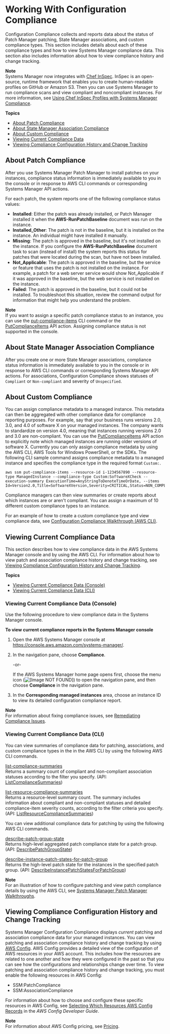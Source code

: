 # Working With Configuration Compliance<a name="sysman-compliance-about"></a>

Configuration Compliance collects and reports data about the status of Patch Manager patching, State Manager associations, and custom compliance types\. This section includes details about each of these compliance types and how to view Systems Manager compliance data\. This section also includes information about how to view compliance history and change tracking\.

**Note**  
Systems Manager now integrates with [Chef InSpec](https://www.chef.io/inspec/)\. InSpec is an open\-source, runtime framework that enables you to create human\-readable profiles on GitHub or Amazon S3\. Then you can use Systems Manager to run compliance scans and view compliant and noncompliant instances\. For more information, see [Using Chef InSpec Profiles with Systems Manager Compliance](integration-chef-inspec.md)\.

**Topics**
+ [About Patch Compliance](#sysman-compliance-monitor-patch)
+ [About State Manager Association Compliance](#sysman-compliance-about-association)
+ [About Custom Compliance](#sysman-compliance-custom)
+ [Viewing Current Compliance Data](#compliance-view-results)
+ [Viewing Compliance Configuration History and Change Tracking](#sysman-compliance-history)

## About Patch Compliance<a name="sysman-compliance-monitor-patch"></a>

After you use Systems Manager Patch Manager to install patches on your instances, compliance status information is immediately available to you in the console or in response to AWS CLI commands or corresponding Systems Manager API actions\.

For each patch, the system reports one of the following compliance status values: 
+ **Installed**: Either the patch was already installed, or Patch Manager installed it when the **AWS\-RunPatchBaseline** document was run on the instance\.
+ **Installed\_Other**: The patch is not in the baseline, but it is installed on the instance\. An individual might have installed it manually\.
+ **Missing**: The patch is approved in the baseline, but it's not installed on the instance\. If you configure the **AWS\-RunPatchBaseline** document task to scan \(instead of install\) the system reports this status for patches that were located during the scan, but have not been installed\.
+ **Not\_Applicable**: The patch is approved in the baseline, but the service or feature that uses the patch is not installed on the instance\. For example, a patch for a web server service would show Not\_Applicable if it was approved in the baseline, but the web service is not installed on the instance\.
+ **Failed**: The patch is approved in the baseline, but it could not be installed\. To troubleshoot this situation, review the command output for information that might help you understand the problem\. 

**Note**  
If you want to assign a specific patch compliance status to an instance, you can use the [put\-compliance\-items](http://docs.aws.amazon.com/cli/latest/reference/ssm/put-compliance-items.html) CLI command or the [PutComplianceItems](http://docs.aws.amazon.com/systems-manager/latest/APIReference/API_PutComplianceItems.html) API action\. Assigning compliance status is not supported in the console\.

## About State Manager Association Compliance<a name="sysman-compliance-about-association"></a>

After you create one or more State Manager associations, compliance status information is immediately available to you in the console or in response to AWS CLI commands or corresponding Systems Manager API actions\. For associations, Configuration Compliance shows statuses of `Compliant` or `Non-compliant` and severity of `Unspecified`\.

## About Custom Compliance<a name="sysman-compliance-custom"></a>

You can assign compliance metadata to a managed instance\. This metadata can then be aggregated with other compliance data for compliance reporting purposes\. For example, say that your business runs versions 2\.0, 3\.0, and 4\.0 of software X on your managed instances\. The company wants to standardize on version 4\.0, meaning that instances running versions 2\.0 and 3\.0 are non\-compliant\. You can use the [PutComplianceItems](http://docs.aws.amazon.com/ssm/latest/APIReference/API_PutComplianceItems.html) API action to explicitly note which managed instances are running older versions of software X\. Currently you can only assign compliance metadata by using the AWS CLI, AWS Tools for Windows PowerShell, or the SDKs\. The following CLI sample command assigns compliance metadata to a managed instance and specifies the compliance type in the required format `Custom:`\.

```
aws ssm put-compliance-items --resource-id i-1234567890 --resource-type ManagedInstance --compliance-type Custom:SoftwareXCheck --execution-summary ExecutionTime=AnyStringToDenoteTimeOrDate, --items Id=Version2.0,Title=SoftwareXVersion,Severity=CRITICAL,Status=NON_COMPLIANT 
```

Compliance managers can then view summaries or create reports about which instances are or aren't compliant\. You can assign a maximum of 10 different custom compliance types to an instance\.

For an example of how to create a custom compliance type and view compliance data, see [Configuration Compliance Walkthrough \(AWS CLI\)](sysman-compliance-walk.md)\.

## Viewing Current Compliance Data<a name="compliance-view-results"></a>

This section describes how to view compliance data in the AWS Systems Manager console and by using the AWS CLI\. For information about how to view patch and association compliance history and change tracking, see [Viewing Compliance Configuration History and Change Tracking](#sysman-compliance-history)\.

**Topics**
+ [Viewing Current Compliance Data \(Console\)](#compliance-view-results-console)
+ [Viewing Current Compliance Data \(CLI\)](#compliance-view-data-cli)

### Viewing Current Compliance Data \(Console\)<a name="compliance-view-results-console"></a>

Use the following procedure to view compliance data in the Systems Manager console\.

**To view current compliance reports in the Systems Manager console**

1. Open the AWS Systems Manager console at [https://console\.aws\.amazon\.com/systems\-manager/](https://console.aws.amazon.com/systems-manager/)\.

1. In the navigation pane, choose **Compliance**\.

   \-or\-

   If the AWS Systems Manager home page opens first, choose the menu icon \(![\[Image NOT FOUND\]](http://docs.aws.amazon.com/systems-manager/latest/userguide/images/menu-icon-small.png)\) to open the navigation pane, and then choose **Compliance** in the navigation pane\.

1. In the **Corresponding managed instances** area, choose an instance ID to view its detailed configuration compliance report\.

**Note**  
For information about fixing compliance issues, see [Remediating Compliance Issues](sysman-compliance-fixing.md)\.

### Viewing Current Compliance Data \(CLI\)<a name="compliance-view-data-cli"></a>

You can view summaries of compliance data for patching, associations, and custom compliance types in the in the AWS CLI by using the following AWS CLI commands\. 

[list\-compliance\-summaries](http://docs.aws.amazon.com/cli/latest/reference/ssm/list-compliance-summaries.html)  
Returns a summary count of compliant and non\-compliant association statuses according to the filter you specify\. \(API: [ListComplianceSummaries](http://docs.aws.amazon.com/ssm/latest/APIReference/API_ListComplianceSummaries.html)\)

[list\-resource\-compliance\-summaries](http://docs.aws.amazon.com/cli/latest/reference/ssm/list-resource-compliance-summaries.html)  
Returns a resource\-level summary count\. The summary includes information about compliant and non\-compliant statuses and detailed compliance\-item severity counts, according to the filter criteria you specify\. \(API: [ListResourceComplianceSummaries](http://docs.aws.amazon.com/ssm/latest/APIReference/API_ListResourceComplianceSummaries.html)\)

You can view additional compliance data for patching by using the following AWS CLI commands\.

[describe\-patch\-group\-state](http://docs.aws.amazon.com/cli/latest/reference/ssm/describe-patch-group-state.html)  
Returns high\-level aggregated patch compliance state for a patch group\. \(API: [DescribePatchGroupState](http://docs.aws.amazon.com/ssm/latest/APIReference/API_DescribePatchGroupState.html)\)

[describe\-instance\-patch\-states\-for\-patch\-group](http://docs.aws.amazon.com/cli/latest/reference/ssm/describe-instance-patch-states-for-patch-group.html)  
Returns the high\-level patch state for the instances in the specified patch group\. \(API: [DescribeInstancePatchStatesForPatchGroup](http://docs.aws.amazon.com/ssm/latest/APIReference/API_DescribeInstancePatchStatesForPatchGroup.html)\)

**Note**  
For an illustration of how to configure patching and view patch compliance details by using the AWS CLI, see [Systems Manager Patch Manager Walkthroughs](sysman-patch-walkthrough.md)\.

## Viewing Compliance Configuration History and Change Tracking<a name="sysman-compliance-history"></a>

Systems Manager Configuration Compliance displays *current* patching and association compliance data for your managed instances\. You can view patching and association compliance history and change tracking by using [AWS Config](http://docs.aws.amazon.com/config/latest/developerguide/)\. AWS Config provides a detailed view of the configuration of AWS resources in your AWS account\. This includes how the resources are related to one another and how they were configured in the past so that you can see how the configurations and relationships change over time\. To view patching and association compliance history and change tracking, you must enable the following resources in AWS Config: 
+ SSM:PatchCompliance
+ SSM:AssociationCompliance

For information about how to choose and configure these specific resources in AWS Config, see [Selecting Which Resources AWS Config Records](http://docs.aws.amazon.com/config/latest/developerguide/select-resources.html) in the *AWS Config Developer Guide*\.

**Note**  
For information about AWS Config pricing, see [Pricing](https://aws.amazon.com//config/pricing/)\.